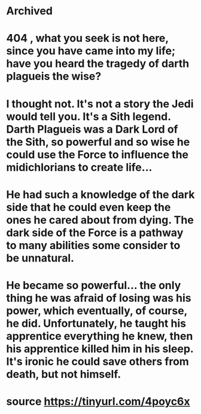 # Archived
# 404 , what you seek is not here, since you have came into my life; have you heard the tragedy of darth plagueis the wise?
# I thought not. It's not a story the Jedi would tell you. It's a Sith legend. Darth Plagueis was a Dark Lord of the Sith, so powerful and so wise he could use the Force to influence the midichlorians to create life... 
# He had such a knowledge of the dark side that he could even keep the ones he cared about from dying. The dark side of the Force is a pathway to many abilities some consider to be unnatural. 
# He became so powerful... the only thing he was afraid of losing  was his power, which eventually, of course, he did. Unfortunately, he taught his apprentice everything he knew, then his apprentice killed him in his sleep. It's ironic he could save others from death, but not himself.
# source https://tinyurl.com/4poyc6x
